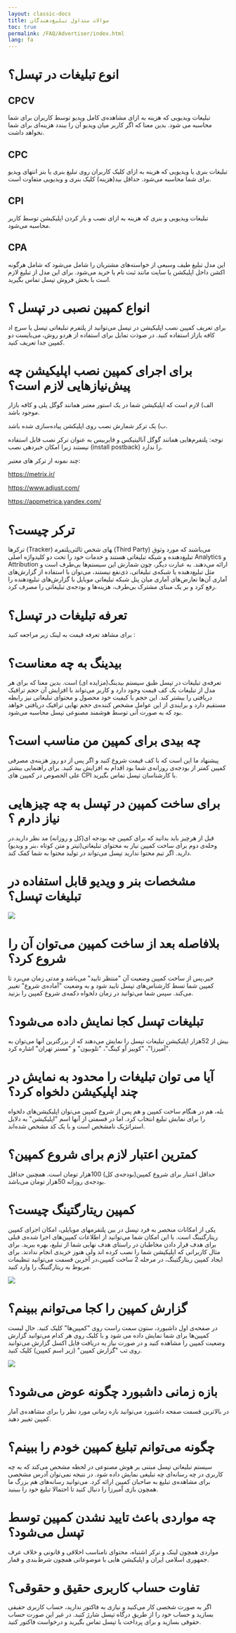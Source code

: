 ```yaml
---
layout: classic-docs
title: سوالات متداول تبلیغ‌دهندگان
toc: true
permalink: /FAQ/Advertiser/index.html
lang: fa
---
```

# انوع تبلیغات در تپسل؟

## CPCV

تبلیغات ویدیویی که هزینه به ازای مشاهده‌ی کامل ویدیو توسط کاربران برای شما محاسبه می شود. بدین معنا که اگر کاربر میان ویدیو آن را ببندد هزینه‌ای برای شما نخواهد داشت.

## CPC

تبلیغات بنری یا ویدیویی که هزینه به ازای کلیک کاربران روی تبلیغ بنری یا بنز انتهای ویدیو برای شما محاسبه می‌شود. حداقل بید(هزینه) کلیک بنری و ویدیویی متفاوت است.

## CPI

 تبلیغات ویدیویی و بنری که هزینه به ازای نصب و باز کردن اپلیکیشن توسط کاربر محاسبه می‌شود.

## CPA

این مدل تبلیغ طیف وسیعی از خواسته‌های مشتریان را شامل می‌شود که شامل هرگونه اکشن داخل اپلیکشن یا سایت مانند ثبت نام یا خرید می‌شود. برای این مدل از تبلیغ لازم است با بخش فروش تپسل تماس بگیرید.

# انواع کمپین نصبی در تپسل ؟

برای تعریف کمپین نصب اپلیکیشن در تپسل می‌توانید از پلتفرم تبلیغاتی تپسل یا سرچ اد کافه بازاز استفاده کنید. در صوذت تمایل برای استفاده از هردو روش، می‌بایست دو کمپین جدا تعریف کنید. 

# برای اجرای کمپین نصب اپلیکیشن چه پیش‌نیازهایی لازم است؟

الف) لازم است که اپلیکیشن شما در یک استور معتبر همانند گوگل پلی و کافه بازار موجود باشد.

ب) یک ترکر شمارش نصب روی اپلیکشن پیاده‌سازی شده باشد.

توجه: پلتفرم‌هایی همانند گوگل آنالیتیکس و فایربیس به عنوان ترکر نصب قابل استفاده نیستند زیرا امکان خبردهی نصب (install postback) را ندارد.

 چند نمونه از ترکر های معتبر:

<https://metrix.ir/>

<https://www.adjust.com/>

<https://appmetrica.yandex.com/>

# ترکر چیست؟

ترکر‌ها (Tracker) پلتفرم‎های شخص ثالثی (Third Party) می‌باشند که مورد وثوق تبلیغ‌دهنده و شبکه تبلیغاتی هستند و خدمات خود را تحت دو کلیدواژه اصلی Analytics و Attribution ارائه می‌دهند. به عبارت دیگر، چون شمارش این سیستم‌ها بی‌طرف است و مثل تبلیغ‌دهنده یا شبکه‌ی تبلیغاتی، ذی‌نفع نیستند، می‌توان با استفاده از گزارش‌های آماری آن‌ها تعارض‌های آماری میان پنل شبکه تبلیغاتی موبایل با گزارش‌های تبلیغ‌دهنده را رفع کرد و بر یک مبنای مشترک بی‌طرف، هزینه‌ها و بودجه‌ی تبلیغاتی را مصرف کرد.

# تعرفه تبلیغات در تپسل؟

برای مشاهد تعرفه قیمت به لینک زیر مراجعه کنید :  <LINK> 

# بیدینگ به چه معناست؟

تعرفه‌ی تبلیغات در تپسل طبق سیستم بیدینگ(مزایده ای) است. بدین معنا که برای هر مدل از تبلیغات یک کف قیمت وجود دارد و کاربر می‌تواند با افزایش آن حجم ترافیک دریافتی را بیشتر کند. این حجم با کیفیت خود محصول و محتوای تبلیغاتی نیز رابطه مستقیم دارد و برایندی از این عوامل مشخص کننده‌ی حجم نهایی ترافیک دریافتی خواهد بود که به صورت آنی توسط هوشمند مصنوعی تپسل محاسبه می‌شود.

# چه بیدی برای کمپین من مناسب است؟

پیشنهاد ما این است که با کف قیمت شروع کنید و اگر پس از دو روز هزینه‌ی مصرفی کمپین کمتر از بودجه‌ی روزانه‌‌ی شما بود اقدام به افزایش بید کنید. برای راهنمایی بیشتر علی الخصوص در کمپین های CPI با کارشناسان تپسل تماس بگیرید.

# برای ساخت کمپین در تپسل به چه چیزهایی نیاز دارم ؟

قبل از هرچیز باید بدانید که برای کمپین چه بودجه ای(کل و روزانه) مد نظر دارید.در وحله‌ی دوم برای ساخت کمپین نیاز به محتوای تبلیغاتی(تیتر و متن کوتاه ،بنر و ویدیو) دارید. اگر تیم محتوا ندارید تپسل می‌تواند در تولید محتوا به شما کمک کند.

# مشخصات بنر و ویدیو قابل استفاده در تبلیغات تپسل؟

![](/images/size-banner.jpg)

# بلافاصله بعد از ساخت کمپین می‌توان آن را شروع کرد؟

خیر،پس از ساخت کمپین وضعیت آن "منتظر تایید" می‌باشد و مدتی زمان می‌برد تا کمپین شما تسط کارشناس‌های تپسل تایید شود و به وضعیت "آماده‌ی شروع" تغییر می‌کند. سپس شما می‌توانید در زمان دلخواه دکمه‌ی شروع کمپین را بزنید. 

# تبلیغات تپسل کجا نمایش داده می‌شود؟

بیش از 52هزار اپلیکیشن تبلیغات تپسل را نمایش می‌دهند که از بزرگترین آنها می‌توان به "آمیرزا"، "کوییز آو کینگ"، "تلوبیون" و "مستر تهران" اشاره کرد.

# آیا می توان تبلیغات را محدود به نمایش در چند اپلیکیشن دلخواه کرد؟

بله، هم در هنگام ساخت کمپین و هم پس از شروع کمپین می‌توان اپلیکیشن‌های دلخواه را برای نمایش تبلیغ انتخاب کرد. اما در قسمتی از آنها اسم "اپلیکیشن" به دلایل استراتژیک نامشخص است و با یک کد مشخص شده‌اند.

# کمترین اعتبار لازم برای شروع کمپین؟

حداقل اعتبار برای شروع کمپین(بودجه‌ی کل) 100هزار تومان است. همچنین حداقل بودجه‌ی روزانه 50هزار تومان می‌باشد.

# کمپین ریتارگتینگ چیست؟

یکی از امکانات منحصر به فرد تپسل در بین پلتفرمهای موبایلی، امکان اجرای کمپین ریتارگتینگ است. با این امکان شما می‌توانید از اطلاعات کمپین‌های اجرا شده‌ی قبلی برای هدف قرار دادن مخاطبان در راستای هدف نهایی شما از تبلیغ، بهره ببرید. برای مثال کاربرانی که اپلیکیشن شما را نصب کرده اند ولی هنوز خریدی انجام ندادند. برای ایجاد کمپین ریتارگتینگ، در مرحله 2 ساخت کمپین،در آخرین قسمت می‌توانید تنظیمات مربوط به ریتارگتینگ را وارد کنید.

![](/src/jekyll/images/ret.jpg)

# گزارش کمپین را کجا می‌توانم ببینم؟

در صفحه‌ی اول داشبورد، ستون سمت راست روی "کمپین‌ها" کلیک کنید. حال لیست کمپین‌ها برای شما نمایش داده می شود و با کلیک روی هر کدام می‌توانید گزارش وضعیت کمپین را مشاهده کنید و در صورت نیاز یه دریافت فایل اکسل گزارش می‌توانید روی تب "گزارش کمپین" (زیر اسم کمپین) کلیک کنید.

![](/src/jekyll/images/report.jpg)

# بازه زمانی داشبورد چگونه عوض می‌شود؟

در بالاتربن قسمت صفحه داشبورد می‌توانید بازه زمانی مورد نظر را برای مشاهده‌ی آمار کمپین تغییر دهید.

# چگونه می‌توانم تبلیغ کمپین خودم را ببینم؟

سیستم تبلیغاتی تپسل مبتنی بر هوش مصنوعی در لحظه مشخص می‌کند که به چه کاربری در چه رسانه‌ای چه تبلیغی نمایش داده شود. در نتیجه نمی‌توان آدرس مشخصی برای مشاهده‌ی تبلیغ به صاحبان کمپین ارائه کرد. می‌توانید رسانه‌های هم بزرگ ما همچون بازی آمیرزا را دنبال کنید تا احتمالا تبلیغ خود را ببینید.

# چه مواردی باعث تایید نشدن کمپین توسط تپسل می‌شود؟

مواردی همچون لینک و ترکر اشتباه، محتوای نامناسب اخلاقی و قانونی و خلاف عرف جمهوری اسلامی ایران و اپلیکیشن هایی با موضوعاتی همچون شرط‌بندی و قمار.

# تفاوت حساب کاربری حقیق و حقوقی؟

اگر به صورت شخصی کار می‌کنید و نیازی به فاکتور ندارید، حساب کاربری حقیقی بسازید و حساب خود را از طریق درگاه تپسل شارژ کنید. در غیر این صورت حساب حقوقی بسازید و برای پرداخت با تپسل تماس بگیرید و درخواست فاکتور کنید.
